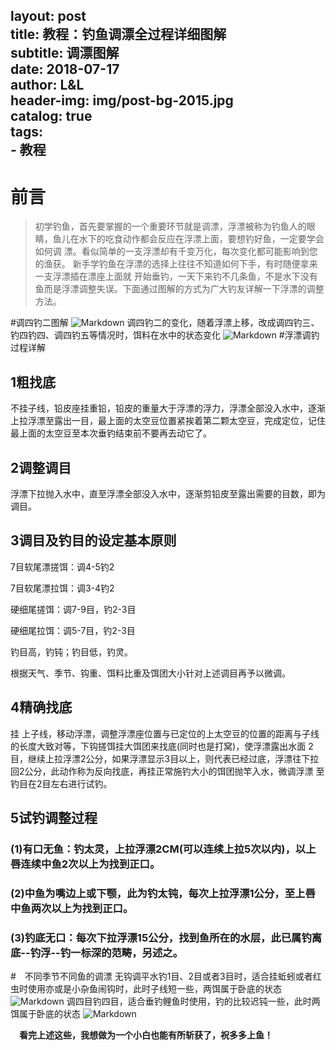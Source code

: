 layout:     post   				   
title:      教程：钓鱼调漂全过程详细图解 				 
subtitle:   调漂图解  
date:       2018-07-17 				
author:     L&L 						
header-img: img/post-bg-2015.jpg 	
catalog: true 						
tags:								
    - 教程
---
# 前言
>初学钓鱼，首先要掌握的一个重要环节就是调漂，浮漂被称为钓鱼人的眼睛，鱼儿在水下的吃食动作都会反应在浮漂上面，要想钓好鱼，一定要学会如何调 漂。看似简单的一支浮漂却有千变万化，每次变化都可能影响到您的渔获。
新手学钓鱼在浮漂的选择上往往不知道如何下手，有时随便拿来一支浮漂插在漂座上面就 开始垂钓，一天下来钓不几条鱼，不是水下没有鱼而是浮漂调整失误。下面通过图解的方式为广大钓友详解一下浮漂的调整方法。

#调四钓二图解
![Markdown](http://i1.bvimg.com/654045/cff249774064464a.png)
调四钓二的变化，随着浮漂上移，改成调四钓三、钓四钓四、调四钓五等情况时，饵料在水中的状态变化
![Markdown](http://i1.bvimg.com/654045/ec5ceefaf4411c25.jpg)
#浮漂调钓过程详解
## 1粗找底

不挂子线，铅皮座挂重铅，铅皮的重量大于浮漂的浮力，浮漂全部没入水中，逐渐上拉浮漂至露出一目，最上面的太空豆位置紧挨着第二颗太空豆，完成定位，记住最上面的太空豆至本次垂钓结束前不要再去动它了。

## 2调整调目

浮漂下拉抛入水中，直至浮漂全部没入水中，逐渐剪铅皮至露出需要的目数，即为调目。

## 3调目及钓目的设定基本原则

7目软尾漂搓饵：调4-5钓2

7目软尾漂拉饵：调3-4钓2

硬细尾搓饵：调7-9目，钓2-3目

硬细尾拉饵：调5-7目，钓2-3目

钓目高，钓钝；钓目低，钓灵。

根据天气、季节、钩重、饵料比重及饵团大小针对上述调目再予以微调。

## 4精确找底

挂 上子线，移动浮漂，调整浮漂座位置与已定位的上太空豆的位置的距离与子线的长度大致对等，下钩搓饵挂大饵团来找底(同时也是打窝)，使浮漂露出水面 2目，继续上拉浮漂2公分，如果浮漂显示3目以上，则代表已经过底，浮漂往下拉回2公分，此动作称为反向找底，再挂正常施钓大小的饵团抛竿入水，微调浮漂 至钓目在2目左右进行试钓。

## 5试钓调整过程

### (1)有口无鱼：钓太灵，上拉浮漂2CM(可以连续上拉5次以内)，以上唇连续中鱼2次以上为找到正口。

### (2)中鱼为嘴边上或下颚，此为钓太钝，每次上拉浮漂1公分，至上唇中鱼两次以上为找到正口。

### (3)钓底无口：每次下拉浮漂15公分，找到鱼所在的水层，此已属钓离底--钓浮--钓一标深的范畴，另述之。

#　不同季节不同鱼的调漂
无钩调平水钓1目、2目或者3目时，适合挂蚯蚓或者红虫时使用亦或是小杂鱼闹钩时，此时子线短一些，两饵属于卧底的状态
![Markdown](http://i1.bvimg.com/654045/831248e634133dc3.jpg)
调四目钓四目，适合垂钓鲤鱼时使用，钓的比较迟钝一些，此时两饵属于卧底的状态
![Markdown](http://i1.bvimg.com/654045/c65d6902962380b8.jpg)

　**看完上述这些，我想做为一个小白也能有所斩获了，祝多多上鱼！**　
  
